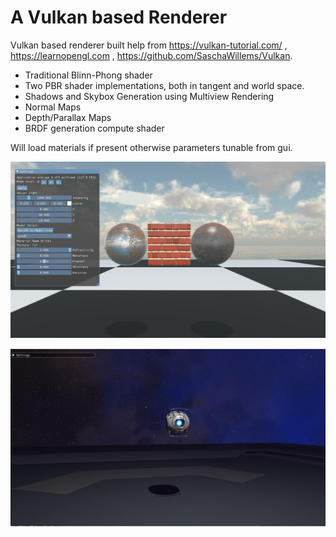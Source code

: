 # A Vulkan based Renderer
Vulkan based renderer built help from https://vulkan-tutorial.com/ , https://learnopengl.com , https://github.com/SaschaWillems/Vulkan.

* Traditional Blinn-Phong shader
* Two PBR shader implementations, both in tangent and world space.
* Shadows and Skybox Generation using Multiview Rendering
* Normal Maps
* Depth/Parallax Maps
* BRDF generation compute shader

Will load materials if present otherwise parameters tunable from gui.

![Speheres](/spheres.jpg)

![Wheatley](/wheatley.jpg)
